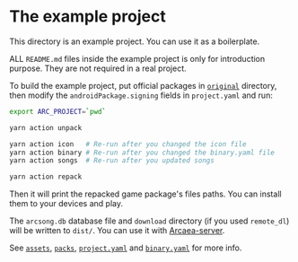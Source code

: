 # The example project

This directory is an example project. You can use it as a boilerplate.

ALL `README.md` files inside the example project is only for introduction purpose. They are not required in a real project.

To build the example project, put official packages in [`original`](original) directory, then modify the `androidPackage.signing` fields in `project.yaml` and run:

```bash
export ARC_PROJECT=`pwd`

yarn action unpack

yarn action icon   # Re-run after you changed the icon file
yarn action binary # Re-run after you changed the binary.yaml file
yarn action songs  # Re-run after you updated songs

yarn action repack
```

Then it will print the repacked game package's files paths. You can install them to your devices and play.

The `arcsong.db` database file and `download` directory (if you used `remote_dl`) will be written to `dist/`. You can use it with [Arcaea-server](https://github.com/Lost-MSth/Arcaea-server).

See [`assets`](assets), [`packs`](packs), [`project.yaml`](project.yaml) and [`binary.yaml`](binary.yaml) for more info.
